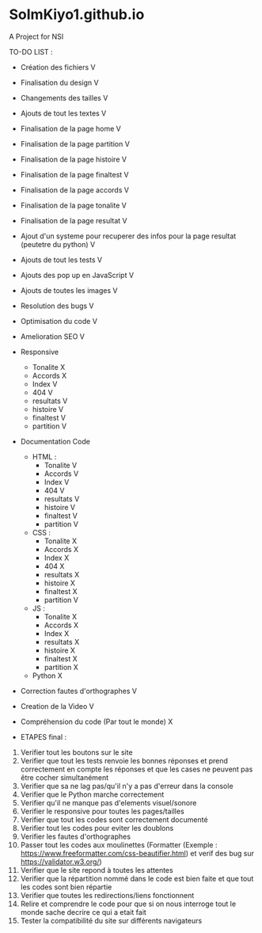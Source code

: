 # SoImKiyo1.github.io

A Project for NSI 

TO-DO LIST :
- Création des fichiers V
- Finalisation du design V
- Changements des tailles V
- Ajouts de tout les textes V
- Finalisation de la page home V
- Finalisation de la page partition V
- Finalisation de la page histoire V
- Finalisation de la page finaltest V
- Finalisation de la page accords V
- Finalisation de la page tonalite V
- Finalisation de la page resultat V
- Ajout d'un systeme pour recuperer des infos pour la page resultat (peutetre du python) V
- Ajouts de tout les tests V
- Ajouts des pop up en JavaScript V
- Ajouts de toutes les images V
- Resolution des bugs V
- Optimisation du code V
- Amelioration SEO V

- Responsive
    - Tonalite X
    - Accords X
    - Index V
    - 404 V
    - resultats V
    - histoire V
    - finaltest V
    - partition V

- Documentation Code
    - HTML :
        - Tonalite V
        - Accords V
        - Index V
        - 404 V
        - resultats V
        - histoire V
        - finaltest V
         - partition V
    - CSS :
        - Tonalite X
        - Accords X
        - Index X
        - 404 X
        - resultats X
        - histoire X 
        - finaltest X
        - partition V
    - JS : 
        - Tonalite X
        - Accords X
        - Index X
        - resultats X
        - histoire X
        - finaltest X
        - partition X 
    - Python X

- Correction fautes d'orthographes V
- Creation de la Video V 
- Compréhension du code (Par tout le monde) X

- ETAPES final :
 1. Verifier tout les boutons sur le site
 2. Verifier que tout les tests renvoie les bonnes réponses et prend correctement en compte les réponses et que les cases ne peuvent pas être cocher simultanément
 3. Verifier que sa ne lag pas/qu'il n'y a pas d'erreur dans la console
 4. Verifier que le Python marche correctement 
 5. Verifier qu'il ne manque pas d'elements visuel/sonore
 6. Verifier le responsive pour toutes les pages/tailles
 7. Verifier que tout les codes sont correctement documenté
 8. Verifier tout les codes pour eviter les doublons
 9. Verifier les fautes d'orthographes
 10. Passer tout les codes aux moulinettes (Formatter (Exemple : https://www.freeformatter.com/css-beautifier.html) et verif des bug sur https://validator.w3.org/)
 11. Verifier que le site repond à toutes les attentes
 12. Verifier que la répartition nommé dans le code est bien faite et que tout les codes sont bien répartie
 13. Verifier que toutes les redirections/liens fonctionnent
 14. Relire et comprendre le code pour que si on nous interroge tout le monde sache decrire ce qui a etait fait
 15. Tester la compatibilité du site sur différents navigateurs
